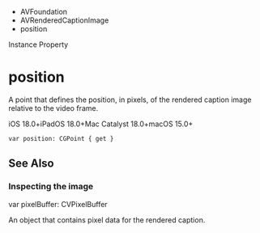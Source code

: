 

- AVFoundation
- AVRenderedCaptionImage
-  position 

Instance Property

# position

A point that defines the position, in pixels, of the rendered caption image relative to the video frame.

iOS 18.0+iPadOS 18.0+Mac Catalyst 18.0+macOS 15.0+

``` source
var position: CGPoint { get }
```

## See Also

### Inspecting the image

var pixelBuffer: CVPixelBuffer

An object that contains pixel data for the rendered caption.

